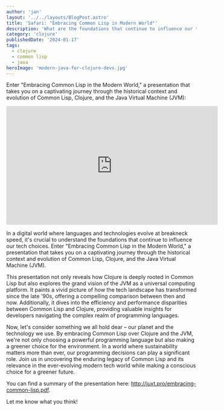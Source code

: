 ```yaml
---
author: 'jan'
layout: '../../layouts/BlogPost.astro'
title: 'Safari: "Embracing Common Lisp in Modern World"'
description: 'What are the foundations that continue to influence our tech choices in our digital world?'
category: 'clojure'
publishedDate: '2024-01-17'
tags:
  - clojure
  - common lisp
  - java
heroImage: 'modern-java-for-clojure-devs.jpg'
---
```


Enter "Embracing Common Lisp in the Modern World," a presentation that takes you on a captivating journey through the historical context and evolution of Common Lisp, Clojure, and the Java Virtual Machine (JVM):

<iframe width="560" height="315" src="https://www.youtube.com/embed/a-9hM1uLHtI?si=zCOZuweX0dqHlY0I" title="YouTube video player" frameborder="0" allow="accelerometer; autoplay; clipboard-write; encrypted-media; gyroscope; picture-in-picture; web-share" allowfullscreen></iframe>

In a digital world where languages and technologies evolve at breakneck speed, it's crucial to understand the foundations that continue to influence our tech choices. Enter "Embracing Common Lisp in the Modern World," a presentation that takes you on a captivating journey through the historical context and evolution of Common Lisp, Clojure, and the Java Virtual Machine (JVM).

This presentation not only reveals how Clojure is deeply rooted in Common Lisp but also explores the grand vision of the JVM as a universal computing platform. It paints a vivid picture of how the tech landscape has transformed since the late '90s, offering a compelling comparison between then and now. Additionally, it dives into the efficiency and performance disparities between Common Lisp and Clojure, providing valuable insights for developers navigating the complex realm of programming languages.

Now, let's consider something we all hold dear – our planet and the technology we use. By embracing Common Lisp over Clojure and the JVM, we're not only choosing a powerful programming language but also making a greener choice for the environment. In a world where sustainability matters more than ever, our programming decisions can play a significant role. Join us in uncovering the enduring legacy of Common Lisp and its relevance in the ever-evolving modern tech world while making a conscious choice for a greener future.

You can find a summary of the presentation here: http://juxt.pro/embracing-common-lisp.pdf.

Let me know what you think!
